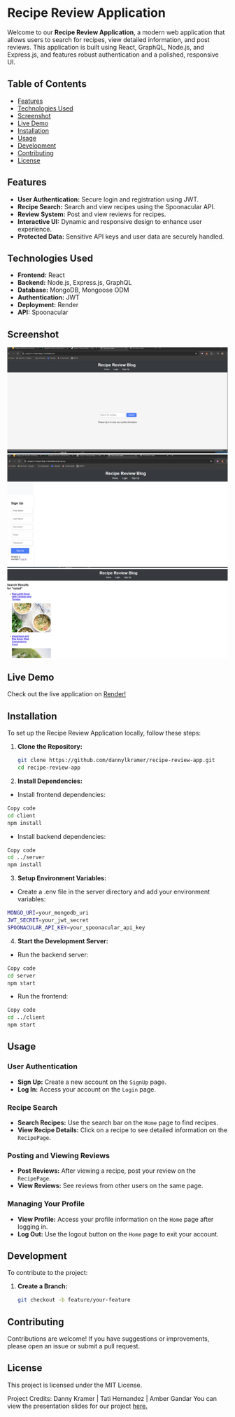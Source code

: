 # Recipe Review Application

Welcome to our **Recipe Review Application**, a modern web application that allows users to search for recipes, view detailed information, and post reviews. This application is built using React, GraphQL, Node.js, and Express.js, and features robust authentication and a polished, responsive UI.

## Table of Contents

- [Features](#features)
- [Technologies Used](#technologies-used)
- [Screenshot](#screenshot)
- [Live Demo](#live-demo)
- [Installation](#installation)
- [Usage](#usage)
- [Development](#development)
- [Contributing](#contributing)
- [License](#license)

## Features

- **User Authentication:** Secure login and registration using JWT.
- **Recipe Search:** Search and view recipes using the Spoonacular API.
- **Review System:** Post and view reviews for recipes.
- **Interactive UI:** Dynamic and responsive design to enhance user experience.
- **Protected Data:** Sensitive API keys and user data are securely handled.

## Technologies Used

- **Frontend:** React
- **Backend:** Node.js, Express.js, GraphQL
- **Database:** MongoDB, Mongoose ODM
- **Authentication:** JWT
- **Deployment:** Render
- **API:** Spoonacular

## Screenshot

![Recipe Review Application Screenshot](./asset/Project-3-Main.png)
![SignUp](./asset/Project-3-SignUp.png)
![Recipe](./asset/Project-3-Recipe.png) <!-- Ensure you have a screenshot in the public directory -->

## Live Demo

Check out the live application on [Render!](https://project-3-recipe-blog-1.onrender.com) <!-- Replace with actual deployment link -->

## Installation

To set up the Recipe Review Application locally, follow these steps:

1. **Clone the Repository:**

   ```bash
   git clone https://github.com/dannylkramer/recipe-review-app.git
   cd recipe-review-app
   ```

2. **Install Dependencies:**
- Install frontend dependencies:

```bash
Copy code
cd client
npm install
```

- Install backend dependencies:

```bash
Copy code
cd ../server
npm install
```

3. **Setup Environment Variables:**
- Create a .env file in the server directory and add your environment variables:

``` bash 
MONGO_URI=your_mongodb_uri
JWT_SECRET=your_jwt_secret
SPOONACULAR_API_KEY=your_spoonacular_api_key
```

4. **Start the Development Server:**
- Run the backend server:

```bash
Copy code
cd server
npm start
```

- Run the frontend:

```bash
Copy code
cd ../client
npm start
```

## Usage

### User Authentication

- **Sign Up:** Create a new account on the `SignUp` page.
- **Log In:** Access your account on the `Login` page.

### Recipe Search

- **Search Recipes:** Use the search bar on the `Home` page to find recipes.
- **View Recipe Details:** Click on a recipe to see detailed information on the `RecipePage`.

### Posting and Viewing Reviews

- **Post Reviews:** After viewing a recipe, post your review on the `RecipePage`.
- **View Reviews:** See reviews from other users on the same page.

### Managing Your Profile

- **View Profile:** Access your profile information on the `Home` page after logging in.
- **Log Out:** Use the logout button on the `Home` page to exit your account.

## Development

To contribute to the project:

1. **Create a Branch:**

   ```bash
   git checkout -b feature/your-feature
    ```

## Contributing

Contributions are welcome! If you have suggestions or improvements, please open an issue or submit a pull request.

## License

This project is licensed under the MIT License. 

Project Credits:
Danny Kramer | Tati Hernandez | Amber Gandar
You can view the presentation slides for our project [here.](https://docs.google.com/presentation/d/145ffR7ZpRK_NBFwOwhe2Vlqf7BO4XFgK1oe5ps-pivk/edit?usp=sharing)
